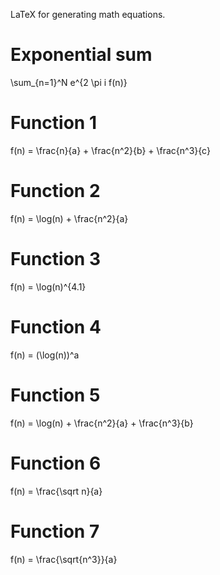 LaTeX for generating math equations.

# Exponential sum

\sum_{n=1}^N e^{2 \pi i f(n)}

# Function 1

f(n) = \frac{n}{a} + \frac{n^2}{b} + \frac{n^3}{c}

# Function 2

f(n) = \log(n) + \frac{n^2}{a}

# Function 3

f(n) = \log(n)^{4.1}

# Function 4

f(n) = (\log(n))^a

# Function 5

f(n) = \log(n) + \frac{n^2}{a} + \frac{n^3}{b}

# Function 6

f(n) = \frac{\sqrt n}{a}

# Function 7

f(n) = \frac{\sqrt{n^3}}{a}
